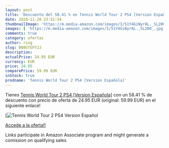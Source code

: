 ```yaml
---
layout: post
title: 'Descuento del 58.41 % en Tennis World Tour 2 PS4 [Version Español'
date: 2020-11-20 23:52:54
thumbnailImage: 'https://m.media-amazon.com/images/I/51Y4GiNyrAL._SL200_.jpg'
images: [ 'https://m.media-amazon.com/images/I/51Y4GiNyrAL._SL200_.jpg' ]
comments: true
category: ofertas
author: ring
slug: B08GTGFYJJ
description:
actualPrice: 24.95 EUR
currency: EUR
price: 24.95
comparePrice: 59.99 EUR
inStock: true
prodname: 'Tennis World Tour 2 PS4 [Version Española]'
---
```


Tienes [Tennis World Tour 2 PS4 [Version Española]](https://www.amazon.es/dp/B08GTGFYJJ/?tag=tolees-21) con un 58.41 % de descuento con precio de oferta de 24.95 EUR (original: 59.99 EUR) en el siguiente enlace!

[![Tennis World Tour 2 PS4 [Version Español](https://m.media-amazon.com/images/I/51Y4GiNyrAL._SL200_.jpg)](https://www.amazon.es/dp/B08GTGFYJJ/?tag=tolees-21)

[Accede a la oferta!!](https://www.amazon.es/dp/B08GTGFYJJ/?tag=tolees-21)

Links participate in Amazon Associate program and might generate a comission on qualifying sales


